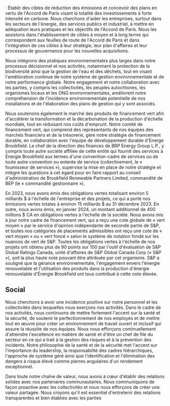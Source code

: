 · Établir des cibles de réduction des émissions et concevoir des plans en vertu de l'Accord de Paris visant la totalité des investissements à forte intensité en carbone. Nous cherchons d'aider les entreprises, surtout dans les secteurs de l'énergie, des services publics et industriel, à mettre en adéquation leurs pratiques et les objectifs de l'Accord de Paris. Nous les assistons dans l'établissement de cibles à moyen et à long terme qui correspondent aux feuilles de route de l'Accord de Paris et dans l'intégration de ces cibles à leur stratégie, leur plan d'affaires et leur processus de gouvernance pour les nouvelles acquisitions.

Nous intégrons des pratiques environnementales plus larges dans notre processus décisionnel et nos activités, notamment la protection de la biodiversité ainsi que la gestion de l'eau et des déchets, tout en visant l'amélioration continue de notre système de gestion environnementale et de notre performance globale. Notre engagement et notre collaboration avec les parties, y compris les collectivités, les peuples autochtones, les organismes locaux et les ONG environnementales, améliorent notre compréhension de l'incidence environnementale potentielle de nos installations et de l'élaboration des plans de gestion qui y sont associés.

Nous soutenons également le marché des produits de financement vert afin d'accélérer la transformation et la décarbonation de la production d'échelle mondiale, tout en réduisant nos coûts d'emprunt. Notre comité de financement vert, qui comprend des représentants de nos équipes des marchés financiers et de la trésorerie, gère notre stratégie de financement durable, en collaboration avec l'équipe de développement durable d'Energe Brookfield. Le chef de la direction des finances de BRP Energy Group L.P., y compris toute autre société affiliée de cette entité qui fournit des services à Énergie Brookfield aux termes d'une convention-cadre de services ou de toute autre convention ou entente de service (collectivement, le « foumisseur de services »), supervise la mise en place de notre stratégie et intègre les questions à cet égard pour en faire rapport au conseil d'administration de Brookfield Renewable Partners Limited, commandité de BEP (le « commandité gestionnaire »).

En 2023, nous avons émis des obligations vertes totalisant environ 5 milliards \$ à l'échelle de l'entreprise et des projets, ce qui a porté nos émissions vertes totales à environ 15 milliards \$ au 31 décembre 2023. En outre, nous avons émis, en janvier 2024, un montant additionnel de 400 millions \$ CA en obligations vertes à l'échelle de la société. Nous avons mis à jour notre cadre de financement vert, qui a reçu une cote globale de « vert moyen » par le service d'opinion indépendante de seconde partie de S&P, et toutes nos catégories de placements admissibles ont reçu une cote de « vert moyen » ou « vert foncé » selon le système de notation fondé sur les nuances de vert de S&P. Toutes les obligations vertes à l'échelle de nos projets ont obtenu plus de 90 points sur 100 par l'outil d'évaluation de S&P Global Ratings Canada, unité d'affaires de S&P Global Canada Corp (« S&P »), soit la plus haute note pouvant être attribuée par cet organisme. S&P a souligné que la gérance environnementale, l'éngagement envers l'énergie renouvelable et l'utilisation des produits dans la production d'énergie renouvelable d'Énergie Brookfield ont tous contribué à cette note élevée.

## Social

Nous cherchons à avoir une incidence positive sur notre personnel et les collectivités dans lesquelles nous exerçons nos activités. Dans le cadre de nos activités, nous continuons de mettre fortement l'accent sur la santé et la sécurité, de soutenir le perfectionnement de nos employés et de mettre tout en œuvre pour créer un environnement de travail ouvert et inclusif qui assure la réussite de nos équipes. Nous nous efforçons continuellement d'atteindre l'excellence en matière de santé et d'être un chef de file du secteur en ce qui a trait à la gestion des risques et à la prévention des incidents. Notre philosophie de la santé et de la sécurité met l'accent sur l'importance du leadership, la responsabilité des cadres hiérarchiques, l'approche de système géré ainsi que l'identification et l'élimination des dangers à risque élevé comme pierres angulaires d'un rendement exceptionnel.

Dans toute notre chaîne de valeur, nous avons à cœur d'établir des relations solides avec nos partenaires communautaires. Nous communiquons de façon proactive avec les collectivités et nous nous efforçons de créer une valeur partagée. Nous croyons qu'il est essentiel d'entretenir des relations transparentes et bien établies avec les parties